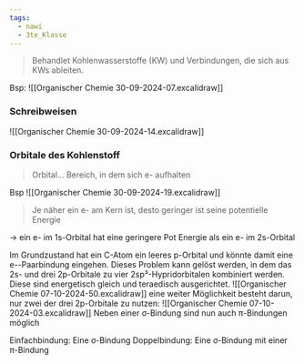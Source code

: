 ```yaml
---
tags:
  - nawi
  - 3te_Klasse
---
```

> Behandlet Kohlenwasserstoffe (KW) und Verbindungen, die sich aus KWs ableiten.

Bsp:
![[Organischer Chemie 30-09-2024-07.excalidraw]]
### Schreibweisen

![[Organischer Chemie 30-09-2024-14.excalidraw]]

### Orbitale des Kohlenstoff

> Orbital... Bereich, in dem sich e- aufhalten

Bsp
![[Organischer Chemie 30-09-2024-19.excalidraw]]
> Je näher ein e- am Kern ist, desto geringer ist seine potentielle Energie

→ ein e- im 1s-Orbital hat eine geringere Pot Energie als ein e- im 2s-Orbital

Im Grundzustand hat ein C-Atom ein leeres p-Orbital und könnte damit eine e--Paarbindung eingehen. Dieses Problem kann gelöst werden, in dem das 2s- und drei 2p-Orbitale zu vier 2sp³-Hypridorbitalen kombiniert werden.
Diese sind energetisch gleich und teraedisch ausgerichtet.
![[Organischer Chemie 07-10-2024-50.excalidraw]]
eine weiter Möglichkeit besteht darun, nur zwei der drei 2p-Orbitale zu nutzen:
![[Organischer Chemie 07-10-2024-03.excalidraw]]
Neben einer σ-Bindung sind nun auch π-Bindungen möglich

Einfachbindung: Eine σ-Bindung 
Doppelbindung: Eine σ-Bindung mit einer π-Bindung